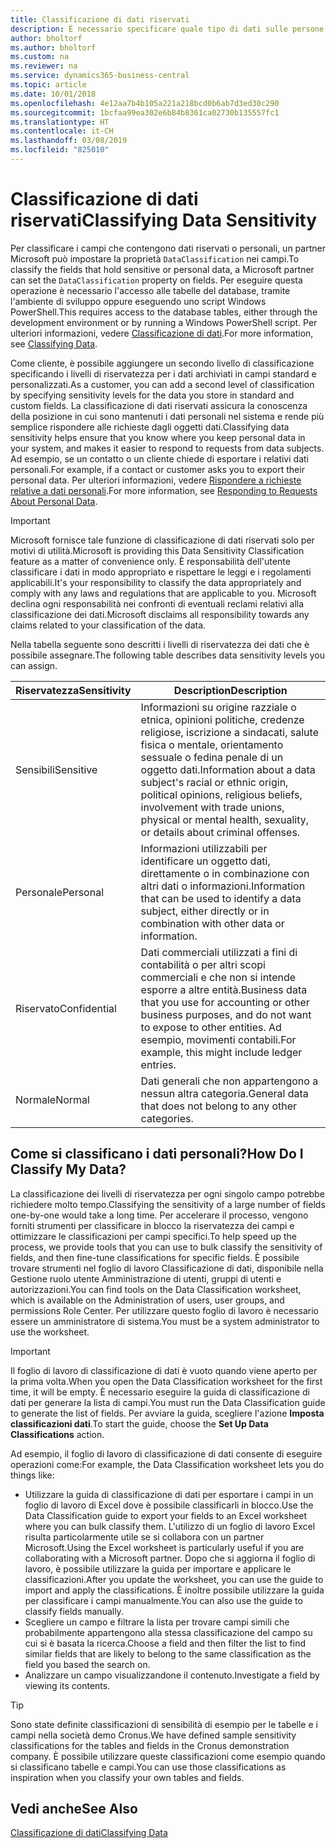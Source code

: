 ```yaml
---
title: Classificazione di dati riservati
description: È necessario specificare quale tipo di dati sulle persone memorizzare in modo da rispondere alle richieste dell'oggetto dati.
author: bholtorf
ms.author: bholtorf
ms.custom: na
ms.reviewer: na
ms.service: dynamics365-business-central
ms.topic: article
ms.date: 10/01/2018
ms.openlocfilehash: 4e12aa7b4b105a221a218bcd0b6ab7d3ed30c290
ms.sourcegitcommit: 1bcfaa99ea302e6b84b8361ca02730b135557fc1
ms.translationtype: HT
ms.contentlocale: it-CH
ms.lasthandoff: 03/08/2019
ms.locfileid: "825010"
---
```

# <a name="classifying-data-sensitivity"></a><span data-ttu-id="f8749-103">Classificazione di dati riservati</span><span class="sxs-lookup"><span data-stu-id="f8749-103">Classifying Data Sensitivity</span></span>
<span data-ttu-id="f8749-104">Per classificare i campi che contengono dati riservati o personali, un partner Microsoft può impostare la proprietà ```DataClassification``` nei campi.</span><span class="sxs-lookup"><span data-stu-id="f8749-104">To classify the fields that hold sensitive or personal data, a Microsoft partner can set the ```DataClassification``` property on fields.</span></span> <span data-ttu-id="f8749-105">Per eseguire questa operazione è necessario l'accesso alle tabelle del database, tramite l'ambiente di sviluppo oppure eseguendo uno script Windows PowerShell.</span><span class="sxs-lookup"><span data-stu-id="f8749-105">This requires access to the database tables, either through the development environment or by running a Windows PowerShell script.</span></span> <span data-ttu-id="f8749-106">Per ulteriori informazioni, vedere [Classificazione di dati](https://docs.microsoft.com/en-us/dynamics-nav/classifying-data).</span><span class="sxs-lookup"><span data-stu-id="f8749-106">For more information, see [Classifying Data](https://docs.microsoft.com/en-us/dynamics-nav/classifying-data).</span></span>  

<span data-ttu-id="f8749-107">Come cliente, è possibile aggiungere un secondo livello di classificazione specificando i livelli di riservatezza per i dati archiviati in campi standard e personalizzati.</span><span class="sxs-lookup"><span data-stu-id="f8749-107">As a customer, you can add a second level of classification by specifying sensitivity levels for the data you store in standard and custom fields.</span></span> <span data-ttu-id="f8749-108">La classificazione di dati riservati assicura la conoscenza della posizione in cui sono mantenuti i dati personali nel sistema e rende più semplice rispondere alle richieste dagli oggetti dati.</span><span class="sxs-lookup"><span data-stu-id="f8749-108">Classifying data sensitivity helps ensure that you know where you keep personal data in your system, and makes it easier to respond to requests from data subjects.</span></span> <span data-ttu-id="f8749-109">Ad esempio, se un contatto o un cliente chiede di esportare i relativi dati personali.</span><span class="sxs-lookup"><span data-stu-id="f8749-109">For example, if a contact or customer asks you to export their personal data.</span></span> <span data-ttu-id="f8749-110">Per ulteriori informazioni, vedere [Rispondere a richieste relative a dati personali](admin-responding-to-requests-about-personal-data.md).</span><span class="sxs-lookup"><span data-stu-id="f8749-110">For more information, see [Responding to Requests About Personal Data](admin-responding-to-requests-about-personal-data.md).</span></span>

> [!Important]
> <span data-ttu-id="f8749-111">Microsoft fornisce tale funzione di classificazione di dati riservati solo per motivi di utilità.</span><span class="sxs-lookup"><span data-stu-id="f8749-111">Microsoft is providing this Data Sensitivity Classification feature as a matter of convenience only.</span></span> <span data-ttu-id="f8749-112">È responsabilità dell'utente classificare i dati in modo appropriato e rispettare le leggi e i regolamenti applicabili.</span><span class="sxs-lookup"><span data-stu-id="f8749-112">It's your responsibility to classify the data appropriately and comply with any laws and regulations that are applicable to you.</span></span> <span data-ttu-id="f8749-113">Microsoft declina ogni responsabilità nei confronti di eventuali reclami relativi alla classificazione dei dati.</span><span class="sxs-lookup"><span data-stu-id="f8749-113">Microsoft disclaims all responsibility towards any claims related to your classification of the data.</span></span>  

<span data-ttu-id="f8749-114">Nella tabella seguente sono descritti i livelli di riservatezza dei dati che è possibile assegnare.</span><span class="sxs-lookup"><span data-stu-id="f8749-114">The following table describes data sensitivity levels you can assign.</span></span>

|<span data-ttu-id="f8749-115">Riservatezza</span><span class="sxs-lookup"><span data-stu-id="f8749-115">Sensitivity</span></span>|<span data-ttu-id="f8749-116">Description</span><span class="sxs-lookup"><span data-stu-id="f8749-116">Description</span></span>|
|----|----|
|<span data-ttu-id="f8749-117">Sensibili</span><span class="sxs-lookup"><span data-stu-id="f8749-117">Sensitive</span></span> | <span data-ttu-id="f8749-118">Informazioni su origine razziale o etnica, opinioni politiche, credenze religiose, iscrizione a sindacati, salute fisica o mentale, orientamento sessuale o fedina penale di un oggetto dati.</span><span class="sxs-lookup"><span data-stu-id="f8749-118">Information about a data subject's racial or ethnic origin, political opinions, religious beliefs, involvement with trade unions, physical or mental health, sexuality, or details about criminal offenses.</span></span> |
|<span data-ttu-id="f8749-119">Personale</span><span class="sxs-lookup"><span data-stu-id="f8749-119">Personal</span></span> | <span data-ttu-id="f8749-120">Informazioni utilizzabili per identificare un oggetto dati, direttamente o in combinazione con altri dati o informazioni.</span><span class="sxs-lookup"><span data-stu-id="f8749-120">Information that can be used to identify a data subject, either directly or in combination with other data or information.</span></span>|
|<span data-ttu-id="f8749-121">Riservato</span><span class="sxs-lookup"><span data-stu-id="f8749-121">Confidential</span></span> | <span data-ttu-id="f8749-122">Dati commerciali utilizzati a fini di contabilità o per altri scopi commerciali e che non si intende esporre a altre entità.</span><span class="sxs-lookup"><span data-stu-id="f8749-122">Business data that you use for accounting or other business purposes, and do not want to expose to other entities.</span></span> <span data-ttu-id="f8749-123">Ad esempio, movimenti contabili.</span><span class="sxs-lookup"><span data-stu-id="f8749-123">For example, this might include ledger entries.</span></span>|
|<span data-ttu-id="f8749-124">Normale</span><span class="sxs-lookup"><span data-stu-id="f8749-124">Normal</span></span> | <span data-ttu-id="f8749-125">Dati generali che non appartengono a nessun altra categoria.</span><span class="sxs-lookup"><span data-stu-id="f8749-125">General data that does not belong to any other categories.</span></span>|

## <a name="how-do-i-classify-my-data"></a><span data-ttu-id="f8749-126">Come si classificano i dati personali?</span><span class="sxs-lookup"><span data-stu-id="f8749-126">How Do I Classify My Data?</span></span>
<span data-ttu-id="f8749-127">La classificazione dei livelli di riservatezza per ogni singolo campo potrebbe richiedere molto tempo.</span><span class="sxs-lookup"><span data-stu-id="f8749-127">Classifying the sensitivity of a large number of fields one-by-one would take a long time.</span></span> <span data-ttu-id="f8749-128">Per accelerare il processo, vengono forniti strumenti per classificare in blocco la riservatezza dei campi e ottimizzare le classificazioni per campi specifici.</span><span class="sxs-lookup"><span data-stu-id="f8749-128">To help speed up the process, we provide tools that you can use to bulk classify the sensitivity of fields, and then fine-tune classifications for specific fields.</span></span> <span data-ttu-id="f8749-129">È possibile trovare strumenti nel foglio di lavoro Classificazione di dati, disponibile nella Gestione ruolo utente Amministrazione di utenti, gruppi di utenti e autorizzazioni.</span><span class="sxs-lookup"><span data-stu-id="f8749-129">You can find tools on the Data Classification worksheet, which is available on the Administration of users, user groups, and permissions Role Center.</span></span> <span data-ttu-id="f8749-130">Per utilizzare questo foglio di lavoro è necessario essere un amministratore di sistema.</span><span class="sxs-lookup"><span data-stu-id="f8749-130">You must be a system administrator to use the worksheet.</span></span>

> [!Important]
> <span data-ttu-id="f8749-131">Il foglio di lavoro di classificazione di dati è vuoto quando viene aperto per la prima volta.</span><span class="sxs-lookup"><span data-stu-id="f8749-131">When you open the Data Classification worksheet for the first time, it will be empty.</span></span> <span data-ttu-id="f8749-132">È necessario eseguire la guida di classificazione di dati per generare la lista di campi.</span><span class="sxs-lookup"><span data-stu-id="f8749-132">You must run the Data Classification guide to generate the list of fields.</span></span> <span data-ttu-id="f8749-133">Per avviare la guida, scegliere l'azione **Imposta classificazioni dati**.</span><span class="sxs-lookup"><span data-stu-id="f8749-133">To start the guide, choose the **Set Up Data Classifications** action.</span></span>

<span data-ttu-id="f8749-134">Ad esempio, il foglio di lavoro di classificazione di dati consente di eseguire operazioni come:</span><span class="sxs-lookup"><span data-stu-id="f8749-134">For example, the Data Classification worksheet lets you do things like:</span></span>  

* <span data-ttu-id="f8749-135">Utilizzare la guida di classificazione di dati per esportare i campi in un foglio di lavoro di Excel dove è possibile classificarli in blocco.</span><span class="sxs-lookup"><span data-stu-id="f8749-135">Use the Data Classification guide to export your fields to an Excel worksheet where you can bulk classify them.</span></span> <span data-ttu-id="f8749-136">L'utilizzo di un foglio di lavoro Excel risulta particolarmente utile se si collabora con un partner Microsoft.</span><span class="sxs-lookup"><span data-stu-id="f8749-136">Using the Excel worksheet is particularly useful if you are collaborating with a Microsoft partner.</span></span> <span data-ttu-id="f8749-137">Dopo che si aggiorna il foglio di lavoro, è possibile utilizzare la guida per importare e applicare le classificazioni.</span><span class="sxs-lookup"><span data-stu-id="f8749-137">After you update the worksheet, you can use the guide to import and apply the classifications.</span></span> <span data-ttu-id="f8749-138">È inoltre possibile utilizzare la guida per classificare i campi manualmente.</span><span class="sxs-lookup"><span data-stu-id="f8749-138">You can also use the guide to classify fields manually.</span></span>  
* <span data-ttu-id="f8749-139">Scegliere un campo e filtrare la lista per trovare campi simili che probabilmente appartengono alla stessa classificazione del campo su cui si è basata la ricerca.</span><span class="sxs-lookup"><span data-stu-id="f8749-139">Choose a field and then filter the list to find similar fields that are likely to belong to the same classification as the field you based the search on.</span></span>  
* <span data-ttu-id="f8749-140">Analizzare un campo visualizzandone il contenuto.</span><span class="sxs-lookup"><span data-stu-id="f8749-140">Investigate a field by viewing its contents.</span></span>  

> [!Tip]
> <span data-ttu-id="f8749-141">Sono state definite classificazioni di sensibilità di esempio per le tabelle e i campi nella società demo Cronus.</span><span class="sxs-lookup"><span data-stu-id="f8749-141">We have defined sample sensitivity classifications for the tables and fields in the Cronus demonstration company.</span></span> <span data-ttu-id="f8749-142">È possibile utilizzare queste classificazioni come esempio quando si classificano tabelle e campi.</span><span class="sxs-lookup"><span data-stu-id="f8749-142">You can use those classifications as inspiration when you classify your own tables and fields.</span></span>

## <a name="see-also"></a><span data-ttu-id="f8749-143">Vedi anche</span><span class="sxs-lookup"><span data-stu-id="f8749-143">See Also</span></span>
[<span data-ttu-id="f8749-144">Classificazione di dati</span><span class="sxs-lookup"><span data-stu-id="f8749-144">Classifying Data</span></span>](https://docs.microsoft.com/en-us/dynamics-nav/classifying-data)  
